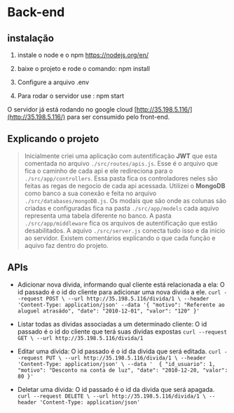 # Back-end

## instalação

1. instale o node e o npm https://nodejs.org/en/

2. baixe o projeto e rode o comando: npm install

3. Configure a arquivo .env

4. Para rodar o servidor use : npm start 

O servidor já está rodando no google cloud  [http://35.198.5.116/](http://35.198.5.116/) para ser consumido pelo front-end.

## Explicando o projeto 

>    Inicialmente criei uma aplicação com autentificação **JWT** que esta comentada no arquivo `./src/routes/apis.js`. Esse é o arquivo que fica o caminho de cada api e ele redireciona para o `./src/app/controllers`. Essa pasta fica os controladores neles são feitas as regas de negocio de cada api acessada. Utilizei o **MongoDB** como banco a sua conexão e feita no arquivo `./src/databases/mongoDB.js`. Os modais que são onde as colunas são criadas e configuradas fica na pasta
`./src/app/models` cada aquivo representa uma tabela diferente no banco. A pasta `./src/app/middleware` fica os arquivos de autentificação que estão desabilitados. A aquivo `./src/server.js` conecta tudo isso e da inicio ao servidor. Existem comentários explicando o que cada função e aquivo faz dentro do projeto.

## APIs

* Adicionar nova dívida, informando qual cliente está relacionada a ela: 
O id passado é o id do cliente para adicionar uma nova divida a ele.
`curl --request POST \
  --url http://35.198.5.116/divida/1 \
  --header 'Content-Type: application/json'
  --data '{
	"motivo": "Referente ao aluguel atrasádo",
  "date": "2010-12-01",
  "valor": "120"
}'`
  
* Listar todas as dívidas associadas a um determinado cliente:
O id passado é o id do cliente que terá suas dividas expostas
`curl --request GET \
  --url http://35.198.5.116/divida/1`

* Editar uma dívida:
O id passado é o id da divida que será editada.
`curl --request PUT \
  --url http://35.198.5.116/divida/1 \
  --header 'Content-Type: application/json' \
  --data '  {
    "id_usuario": 1,
    "motivo": "Desconto na conta de luz",
    "date": "2010-12-20,
    "valor": 80
  }'`


* Deletar uma dívida:
 O id passado é o id da divida que será apagada.
`curl --request DELETE \
  --url http://35.198.5.116/divida/1 \
  --header 'Content-Type: application/json'`




